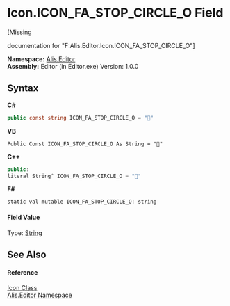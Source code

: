 # Icon.ICON_FA_STOP_CIRCLE_O Field
 

\[Missing <summary> documentation for "F:Alis.Editor.Icon.ICON_FA_STOP_CIRCLE_O"\]

**Namespace:**&nbsp;<a href="b150ade4-39de-a232-5f06-d3cdc1b2c538">Alis.Editor</a><br />**Assembly:**&nbsp;Editor (in Editor.exe) Version: 1.0.0

## Syntax

**C#**<br />
``` C#
public const string ICON_FA_STOP_CIRCLE_O = ""
```

**VB**<br />
``` VB
Public Const ICON_FA_STOP_CIRCLE_O As String = ""
```

**C++**<br />
``` C++
public:
literal String^ ICON_FA_STOP_CIRCLE_O = ""
```

**F#**<br />
``` F#
static val mutable ICON_FA_STOP_CIRCLE_O: string
```


#### Field Value
Type: <a href="https://docs.microsoft.com/dotnet/api/system.string" target="_blank">String</a>

## See Also


#### Reference
<a href="cc0f883c-67f8-f772-c6d7-a60b129f22a7">Icon Class</a><br /><a href="b150ade4-39de-a232-5f06-d3cdc1b2c538">Alis.Editor Namespace</a><br />